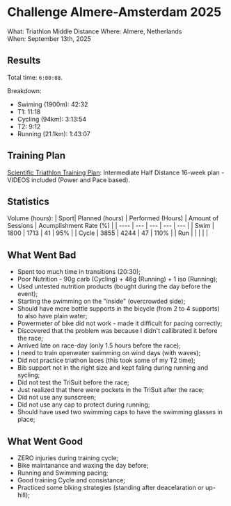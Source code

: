 # Challenge Almere-Amsterdam 2025

What: Triathlon Middle Distance
Where: Almere, Netherlands  
When: September 13th, 2025

## Results
Total time: `6:00:08`. 

Breakdown:
- Swiming (1900m): 42:32
- T1: 11:18
- Cycling (94km): 3:13:54
- T2: 9:12
- Running (21.1km): 1:43:07

## Training Plan

[Scientific Triathlon Training Plan](https://www.trainingpeaks.com/training-plans/triathlon/half-ironman/tp-157500/intermediate-half-distance-16-week-plan-videos-included-power-and-pace-based): Intermediate Half Distance 16-week plan - VIDEOS included (Power and Pace based).


## Statistics

Volume (hours):
| Sport| Planned (hours) | Performed (Hours) | Amount of Sessions | Acumplishment Rate (%) |
| ---- | --- | --- | --- | --- |
| Swim | 1800 | 1713 | 41 |  95% |
| Cycle | 3855 | 4244  | 47  | 110%  |
| Run |   |   |   |   |

## What Went Bad

- Spent too much time in transitions (20:30);
- Poor Nutrition - 90g carb (Cycling) + 46g (Running) + 1 iso (Running);
- Used untested nutrition products (bought during the day before the event);
- Starting the swimming on the "inside" (overcrowded side);
- Should have more bottle supports in the bicycle (from 2 to 4 supports) to also have plain water;
- Powermeter of bike did not work - made it difficult for pacing correctly;
- Discovered that the problem was because I didn't callibrated it before the race;
- Arrived late on race-day (only 1.5 hours before the race);
- I need to train openwater swimming on wind days (with waves);
- Did not practice triathon laces (this took some of my T2 time);
- Bib support not in the right size and kept faling during running and sycling;
- Did not test the TriSuit before the race;
- Just realized that there were pockets in the TriSuit after the race;
- Did not use any sunscreen;
- Did not use any cap to protect during running; 
- Should have used two swimming caps to have the swimming glasses in place;

## What Went Good

- ZERO injuries during training cycle;
- Bike maintanance and waxing the day before;
- Running and Swimming pacing;
- Good training Cycle and consistance;
- Practiced some biking strategies (standing after deacelaration or up-hill);

